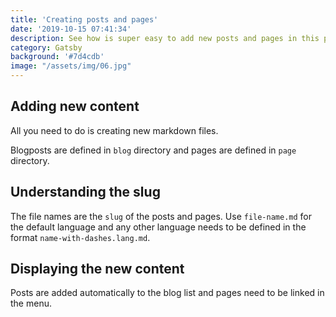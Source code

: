 ```yaml
---
title: 'Creating posts and pages'
date: '2019-10-15 07:41:34'
description: See how is super easy to add new posts and pages in this project
category: Gatsby
background: '#7d4cdb'
image: "/assets/img/06.jpg"
---
```


## Adding new content 

All you need to do is creating new markdown files. 

Blogposts are defined in `blog` directory and pages are defined in `page` directory. 

## Understanding the slug

The file names are the `slug` of the posts and pages. Use `file-name.md` for the default language and any other language needs to be defined in the format `name-with-dashes.lang.md`.

## Displaying the new content

Posts are added automatically to the blog list and pages need to be linked in the menu.